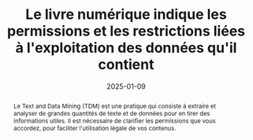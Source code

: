 ---
title: Le livre numérique indique les permissions et les restrictions liées à l'exploitation des données qu'il contient
abstract: Le Text and Data Mining (TDM) est une pratique qui consiste à extraire et analyser de grandes quantités de texte et de données pour en tirer des informations utiles. Il est nécessaire de clarifier les permissions que vous accordez, pour faciliter  l'utilisation légale de vos contenus.
categories: 
    - "Gestion des droits"
agrege: E017
opquast: N/A
indiceebook: '17'
description: "Règle n° 017"
before: "016"
weight: "017"
after: "018"
actif: '1'
layout: rules
date: 2025-01-09
tags: 
    - "Juridique"
    - ""
objectif: 
    - "Indiquer les conditions sous lesquelles le contenu peut être miné pour des analyses de texte et de données"
    - "Encourager une utilisation éthique et responsable des données"
Meo: 
    - "Utiliser `meta property tdm:reservation` et `meta property tdm:policy`"
    - "Si vous utilisez le format EPUB, vous pouvez inclure des métadonnées TDM dans le fichier content.opf ou dans des fichiers XML spécifiques"
    - "Pour les fichiers PDF, vous pouvez utiliser des métadonnées XMP (Extensible Metadata Platform) pour inclure des informations sur les permissions TDM."
Controle: 
    - "* Vérifier la présence d’au moins deux modes de contact.* Vérifier qu’il est possible de joindre effectivement une personne via les modes de contact proposés."
epubcheck: false
ace: false
humancheck: true
ReadiumGoToolkit: 
Source: 
    - "SNE"
Referentiel: 
    - "TDM Reservation Protocol (TDMRep)"
steps: 
    - "Projet éditorial"
    - "Fabrication"
---